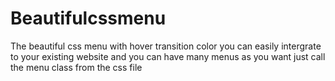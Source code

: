 Beautifulcssmenu
================

The beautiful css menu with hover transition color
 you can easily intergrate to your existing website and you can have many menus as you want just call the menu class
from the css file 
